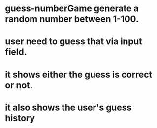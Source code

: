# guess-numberGame generate a random number between 1-100.
# user need to guess that via input field.
# it shows either the guess is correct or not.
# it also shows the user's guess history
